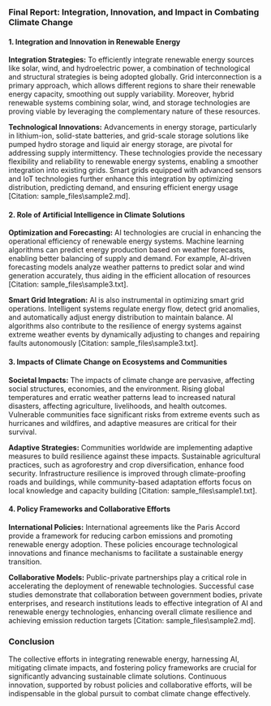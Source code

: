 ### Final Report: Integration, Innovation, and Impact in Combating Climate Change

#### 1. Integration and Innovation in Renewable Energy

**Integration Strategies:**
To efficiently integrate renewable energy sources like solar, wind, and hydroelectric power, a combination of technological and structural strategies is being adopted globally. Grid interconnection is a primary approach, which allows different regions to share their renewable energy capacity, smoothing out supply variability. Moreover, hybrid renewable systems combining solar, wind, and storage technologies are proving viable by leveraging the complementary nature of these resources.

**Technological Innovations:**
Advancements in energy storage, particularly in lithium-ion, solid-state batteries, and grid-scale storage solutions like pumped hydro storage and liquid air energy storage, are pivotal for addressing supply intermittency. These technologies provide the necessary flexibility and reliability to renewable energy systems, enabling a smoother integration into existing grids. Smart grids equipped with advanced sensors and IoT technologies further enhance this integration by optimizing distribution, predicting demand, and ensuring efficient energy usage [Citation: sample_files\sample2.md].

#### 2. Role of Artificial Intelligence in Climate Solutions

**Optimization and Forecasting:**
AI technologies are crucial in enhancing the operational efficiency of renewable energy systems. Machine learning algorithms can predict energy production based on weather forecasts, enabling better balancing of supply and demand. For example, AI-driven forecasting models analyze weather patterns to predict solar and wind generation accurately, thus aiding in the efficient allocation of resources [Citation: sample_files\sample3.txt].

**Smart Grid Integration:**
AI is also instrumental in optimizing smart grid operations. Intelligent systems regulate energy flow, detect grid anomalies, and automatically adjust energy distribution to maintain balance. AI algorithms also contribute to the resilience of energy systems against extreme weather events by dynamically adjusting to changes and repairing faults autonomously [Citation: sample_files\sample3.txt].

#### 3. Impacts of Climate Change on Ecosystems and Communities

**Societal Impacts:**
The impacts of climate change are pervasive, affecting social structures, economies, and the environment. Rising global temperatures and erratic weather patterns lead to increased natural disasters, affecting agriculture, livelihoods, and health outcomes. Vulnerable communities face significant risks from extreme events such as hurricanes and wildfires, and adaptive measures are critical for their survival.

**Adaptive Strategies:**
Communities worldwide are implementing adaptive measures to build resilience against these impacts. Sustainable agricultural practices, such as agroforestry and crop diversification, enhance food security. Infrastructure resilience is improved through climate-proofing roads and buildings, while community-based adaptation efforts focus on local knowledge and capacity building [Citation: sample_files\sample1.txt].

#### 4. Policy Frameworks and Collaborative Efforts

**International Policies:**
International agreements like the Paris Accord provide a framework for reducing carbon emissions and promoting renewable energy adoption. These policies encourage technological innovations and finance mechanisms to facilitate a sustainable energy transition.

**Collaborative Models:**
Public-private partnerships play a critical role in accelerating the deployment of renewable technologies. Successful case studies demonstrate that collaboration between government bodies, private enterprises, and research institutions leads to effective integration of AI and renewable energy technologies, enhancing overall climate resilience and achieving emission reduction targets [Citation: sample_files\sample2.md].

### Conclusion
The collective efforts in integrating renewable energy, harnessing AI, mitigating climate impacts, and fostering policy frameworks are crucial for significantly advancing sustainable climate solutions. Continuous innovation, supported by robust policies and collaborative efforts, will be indispensable in the global pursuit to combat climate change effectively.